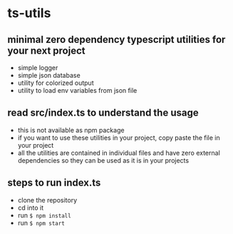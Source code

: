 # ts-utils

## minimal zero dependency typescript utilities for your next project

- simple logger
- simple json database
- utility for colorized output
- utility to load env variables from json file

## read src/index.ts to understand the usage

- this is not available as npm package
- if you want to use these utilities in your project, copy paste the file in your project
- all the utilities are contained in individual files and have zero external dependencies so they can be used as it is in your projects

## steps to run index.ts

- clone the repository
- cd into it
- run `$ npm install`
- run `$ npm start`
